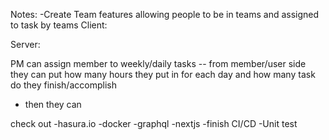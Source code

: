 Notes:
-Create Team features allowing people to be in teams and assigned to task by teams
Client:

Server:

PM can assign member to weekly/daily tasks
-- from member/user side they can put how many hours they put in for each day and how many task do they finish/accomplish
- then they can 

check out 
-hasura.io
-docker
-graphql
-nextjs
-finish CI/CD
-Unit test